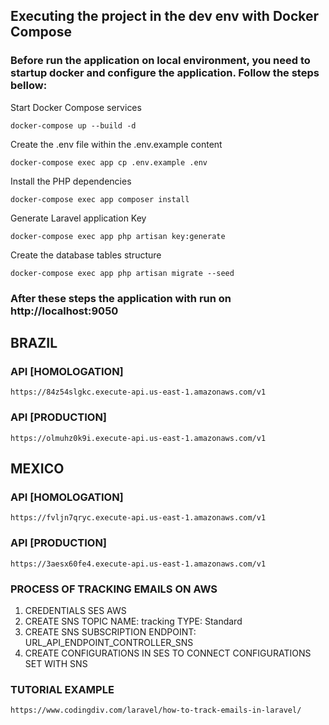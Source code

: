 ## Executing the project in the dev env with Docker Compose


### Before run the application on local environment, you need to startup docker and configure the application. Follow the steps bellow:
Start Docker Compose services
```
docker-compose up --build -d
```

Create the .env file within the .env.example content
```
docker-compose exec app cp .env.example .env
```

Install the PHP dependencies
```
docker-compose exec app composer install
```

Generate Laravel application Key
```
docker-compose exec app php artisan key:generate
```

Create the database tables structure
```
docker-compose exec app php artisan migrate --seed
```

### After these steps the application with run on http://localhost:9050

## BRAZIL

### API [HOMOLOGATION]

```
https://84z54slgkc.execute-api.us-east-1.amazonaws.com/v1
```

### API [PRODUCTION]

```
https://olmuhz0k9i.execute-api.us-east-1.amazonaws.com/v1
```

## MEXICO

### API [HOMOLOGATION]

```
https://fvljn7qryc.execute-api.us-east-1.amazonaws.com/v1
```

### API [PRODUCTION]

```
https://3aesx60fe4.execute-api.us-east-1.amazonaws.com/v1
```

### PROCESS OF TRACKING EMAILS ON AWS

1. CREDENTIALS SES AWS
2. CREATE SNS TOPIC
   NAME: tracking
   TYPE: Standard
3. CREATE SNS SUBSCRIPTION
   ENDPOINT: URL_API_ENDPOINT_CONTROLLER_SNS
4. CREATE CONFIGURATIONS IN SES TO CONNECT CONFIGURATIONS SET WITH SNS

### TUTORIAL EXAMPLE

```
https://www.codingdiv.com/laravel/how-to-track-emails-in-laravel/
```

